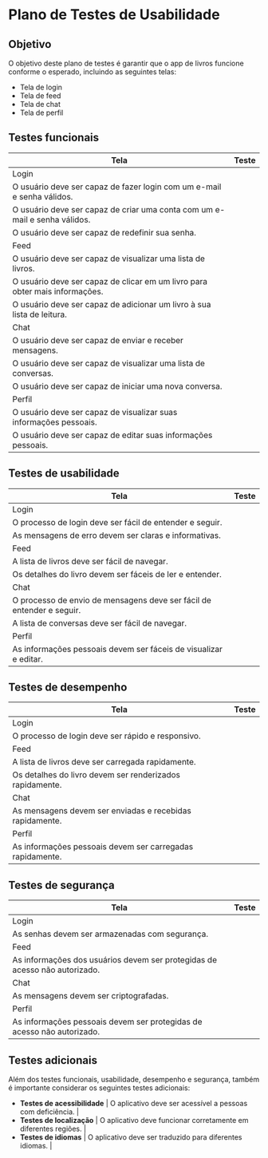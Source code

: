 # Plano de Testes de Usabilidade

## Objetivo

O objetivo deste plano de testes é garantir que o app de livros funcione conforme o esperado, incluindo as seguintes telas:

* Tela de login
* Tela de feed
* Tela de chat
* Tela de perfil

## Testes funcionais

| Tela | Teste |
|---|---|
| Login |
| O usuário deve ser capaz de fazer login com um e-mail e senha válidos. |
| O usuário deve ser capaz de criar uma conta com um e-mail e senha válidos. |
| O usuário deve ser capaz de redefinir sua senha. |
| Feed |
| O usuário deve ser capaz de visualizar uma lista de livros. |
| O usuário deve ser capaz de clicar em um livro para obter mais informações. |
| O usuário deve ser capaz de adicionar um livro à sua lista de leitura. |
| Chat |
| O usuário deve ser capaz de enviar e receber mensagens. |
| O usuário deve ser capaz de visualizar uma lista de conversas. |
| O usuário deve ser capaz de iniciar uma nova conversa. |
| Perfil |
| O usuário deve ser capaz de visualizar suas informações pessoais. |
| O usuário deve ser capaz de editar suas informações pessoais. |

## Testes de usabilidade

| Tela | Teste |
|---|---|
| Login |
| O processo de login deve ser fácil de entender e seguir. |
| As mensagens de erro devem ser claras e informativas. |
| Feed |
| A lista de livros deve ser fácil de navegar. |
| Os detalhes do livro devem ser fáceis de ler e entender. |
| Chat |
| O processo de envio de mensagens deve ser fácil de entender e seguir. |
| A lista de conversas deve ser fácil de navegar. |
| Perfil |
| As informações pessoais devem ser fáceis de visualizar e editar. |

## Testes de desempenho

| Tela | Teste |
|---|---|
| Login |
| O processo de login deve ser rápido e responsivo. |
| Feed |
| A lista de livros deve ser carregada rapidamente. |
| Os detalhes do livro devem ser renderizados rapidamente. |
| Chat |
| As mensagens devem ser enviadas e recebidas rapidamente. |
| Perfil |
| As informações pessoais devem ser carregadas rapidamente. |

## Testes de segurança

| Tela | Teste |
|---|---|
| Login |
| As senhas devem ser armazenadas com segurança. |
| Feed |
| As informações dos usuários devem ser protegidas de acesso não autorizado. |
| Chat |
| As mensagens devem ser criptografadas. |
| Perfil |
| As informações pessoais devem ser protegidas de acesso não autorizado. |

## Testes adicionais

Além dos testes funcionais, usabilidade, desempenho e segurança, também é importante considerar os seguintes testes adicionais:

* **Testes de acessibilidade**
| O aplicativo deve ser acessível a pessoas com deficiência. |
* **Testes de localização**
| O aplicativo deve funcionar corretamente em diferentes regiões. |
* **Testes de idiomas**
| O aplicativo deve ser traduzido para diferentes idiomas. |
